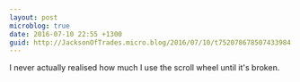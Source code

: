 ```yaml
---
layout: post
microblog: true
date: 2016-07-10 22:55 +1300
guid: http://JacksonOfTrades.micro.blog/2016/07/10/t752078678507433984.html
---
```

I never actually realised how much I use the scroll wheel until it's broken.
